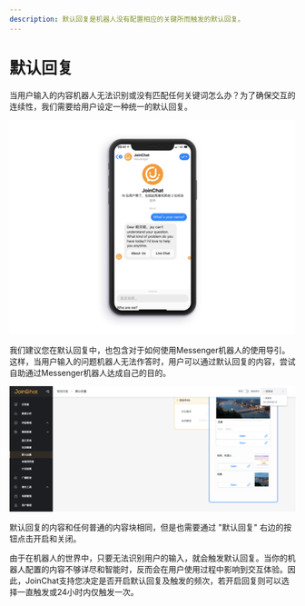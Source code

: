 ```yaml
---
description: 默认回复是机器人没有配置相应的关键所而触发的默认回复。
---
```


# 默认回复

当用户输入的内容机器人无法识别或没有匹配任何关键词怎么办？为了确保交互的连续性，我们需要给用户设定一种统一的默认回复。

![&#x9ED8;&#x8BA4;&#x56DE;&#x590D;](../../.gitbook/assets/image%20%2862%29.png)

我们建议您在默认回复中，也包含对于如何使用Messenger机器人的使用导引。这样，当用户输入的问题机器人无法作答时，用户可以通过默认回复的内容，尝试自助通过Messenger机器人达成自己的目的。

![&#x9ED8;&#x8BA4;&#x56DE;&#x590D;](../../.gitbook/assets/image%20%28121%29.png)

默认回复的内容和任何普通的内容块相同，但是也需要通过 "默认回复" 右边的按钮点击开启和关闭。

由于在机器人的世界中，只要无法识别用户的输入，就会触发默认回复。当你的机器人配置的内容不够详尽和智能时，反而会在用户使用过程中影响到交互体验。因此，JoinChat支持您决定是否开启默认回复及触发的频次，若开启回复则可以选择一直触发或24小时内仅触发一次。


